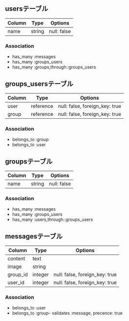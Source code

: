 ## usersテーブル

|Column|Type|Options|
|------|----|-------|
|name |string|null: false|

### Association
- has_many :messages
- has_many :groups_users
- has_many :groups,through::groups_users

## groups_usersテーブル

|Column|Type|Options|
|------|----|-------|
|user  |reference|null: false, foreign_key: true|
|group |reference|null: false, foreign_key: true|

### Association
- belongs_to :group
- belongs_to :user

## groupsテーブル

|Column|Type|Options|
|------|----|-------|
|name  |string|null: false|


### Association
- has_many :messages
- has_many :groups_users
- has_many :users,through::groups_users

## messagesテーブル

|Column|Type|Options|
|------|----|-------|
|content|text|      |
|image |string|　　　|
|group_id|integer|null: false, foreign_key: true|
|user_id |integer|null: false, foreign_key: true|

### Association
- belongs_to :user
- belongs_to :group- validates :message, precence: true